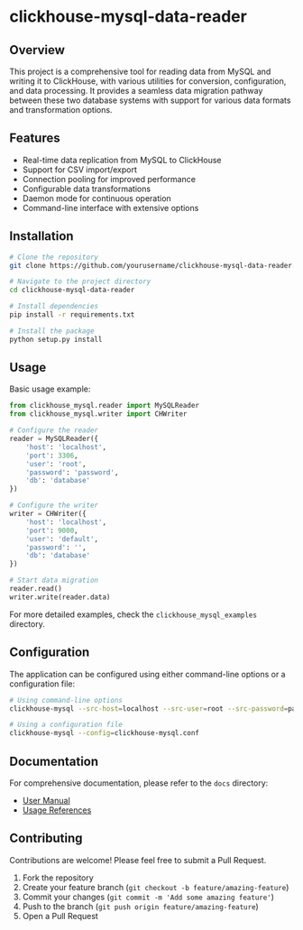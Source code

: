 # clickhouse-mysql-data-reader


## Overview

This project is a comprehensive tool for reading data from MySQL and writing it to ClickHouse, with various utilities for conversion, configuration, and data processing. It provides a seamless data migration pathway between these two database systems with support for various data formats and transformation options.

## Features

- Real-time data replication from MySQL to ClickHouse
- Support for CSV import/export
- Connection pooling for improved performance
- Configurable data transformations
- Daemon mode for continuous operation
- Command-line interface with extensive options

## Installation

```bash
# Clone the repository
git clone https://github.com/yourusername/clickhouse-mysql-data-reader.git

# Navigate to the project directory
cd clickhouse-mysql-data-reader

# Install dependencies
pip install -r requirements.txt

# Install the package
python setup.py install
```

## Usage

Basic usage example:

```python
from clickhouse_mysql.reader import MySQLReader
from clickhouse_mysql.writer import CHWriter

# Configure the reader
reader = MySQLReader({
    'host': 'localhost',
    'port': 3306,
    'user': 'root',
    'password': 'password',
    'db': 'database'
})

# Configure the writer
writer = CHWriter({
    'host': 'localhost',
    'port': 9000,
    'user': 'default',
    'password': '',
    'db': 'database'
})

# Start data migration
reader.read()
writer.write(reader.data)
```

For more detailed examples, check the `clickhouse_mysql_examples` directory.

## Configuration

The application can be configured using either command-line options or a configuration file:

```bash
# Using command-line options
clickhouse-mysql --src-host=localhost --src-user=root --src-password=password --dst-host=localhost

# Using a configuration file
clickhouse-mysql --config=clickhouse-mysql.conf
```

## Documentation

For comprehensive documentation, please refer to the `docs` directory:
- [User Manual](docs/manual.md)
- [Usage References](docs/usage-references.md)

## Contributing

Contributions are welcome! Please feel free to submit a Pull Request.

1. Fork the repository
2. Create your feature branch (`git checkout -b feature/amazing-feature`)
3. Commit your changes (`git commit -m 'Add some amazing feature'`)
4. Push to the branch (`git push origin feature/amazing-feature`)
5. Open a Pull Request

